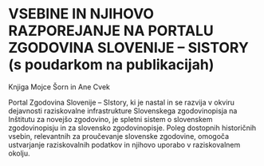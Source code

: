 # VSEBINE IN NJIHOVO RAZPOREJANJE NA PORTALU ZGODOVINA SLOVENIJE – SISTORY (s poudarkom na publikacijah)

 Knjiga Mojce Šorn in Ane Cvek

Portal Zgodovina Slovenije – SIstory, ki je nastal in se razvija v okviru dejavnosti raziskovalne infrastrukture Slovenskega zgodovinopisja na Inštitutu za novejšo zgodovino, je spletni sistem o slovenskem zgodovinopisju in za slovensko zgodovinopisje. Poleg dostopnih historičnih vsebin, relevantnih za proučevanje slovenske zgodovine, omogoča ustvarjanje raziskovalnih podatkov in njihovo uporabo v raziskovalnem okolju.
